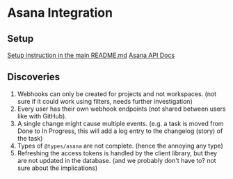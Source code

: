 # Asana Integration

## Setup

[Setup instruction in the main README.md](https://github.com/acapela/monorepo#asana)
[Asana API Docs](https://developers.asana.com/docs)

## Discoveries

1. Webhooks can only be created for projects and not workspaces. (not sure if it could work using filters, needs further investigation)
2. Every user has their own webhook endpoints (not shared between users like with GitHub).
3. A single change might cause multiple events. (e.g. a task is moved from Done to In Progress, this will add a log entry to the changelog (story) of the task)
4. Types of `@types/asana` are not complete. (hence the annoying any type)
5. Refreshing the access tokens is handled by the client library, but they are not updated in the database. (and we probably don't have to? not sure about the implications)
